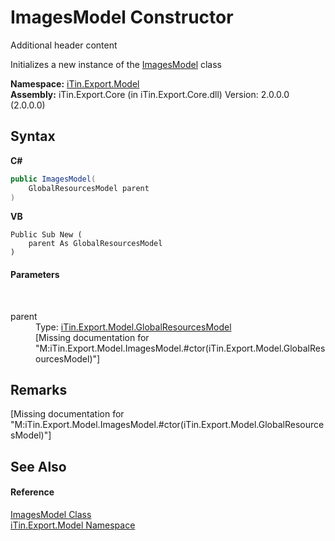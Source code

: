 # ImagesModel Constructor 
Additional header content 

Initializes a new instance of the <a href="T_iTin_Export_Model_ImagesModel">ImagesModel</a> class

**Namespace:**&nbsp;<a href="N_iTin_Export_Model">iTin.Export.Model</a><br />**Assembly:**&nbsp;iTin.Export.Core (in iTin.Export.Core.dll) Version: 2.0.0.0 (2.0.0.0)

## Syntax

**C#**<br />
``` C#
public ImagesModel(
	GlobalResourcesModel parent
)
```

**VB**<br />
``` VB
Public Sub New ( 
	parent As GlobalResourcesModel
)
```


#### Parameters
&nbsp;<dl><dt>parent</dt><dd>Type: <a href="T_iTin_Export_Model_GlobalResourcesModel">iTin.Export.Model.GlobalResourcesModel</a><br />\[Missing <param name="parent"/> documentation for "M:iTin.Export.Model.ImagesModel.#ctor(iTin.Export.Model.GlobalResourcesModel)"\]</dd></dl>

## Remarks
\[Missing <remarks> documentation for "M:iTin.Export.Model.ImagesModel.#ctor(iTin.Export.Model.GlobalResourcesModel)"\]

## See Also


#### Reference
<a href="T_iTin_Export_Model_ImagesModel">ImagesModel Class</a><br /><a href="N_iTin_Export_Model">iTin.Export.Model Namespace</a><br />